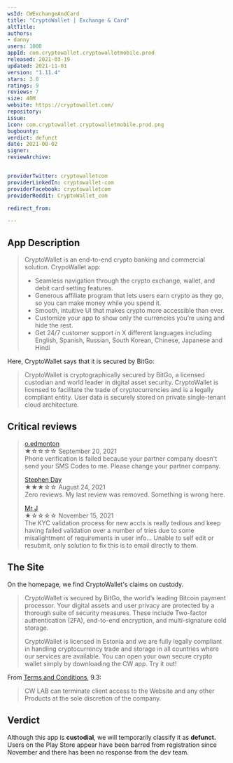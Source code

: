 ```yaml
---
wsId: CWExchangeAndCard
title: "CryptoWallet | Exchange & Card"
altTitle: 
authors:
- danny
users: 1000
appId: com.cryptowallet.cryptowalletmobile.prod
released: 2021-03-19
updated: 2021-11-01
version: "1.11.4"
stars: 3.0
ratings: 9
reviews: 7
size: 40M
website: https://cryptowallet.com/
repository: 
issue: 
icon: com.cryptowallet.cryptowalletmobile.prod.png
bugbounty: 
verdict: defunct
date: 2021-08-02
signer: 
reviewArchive:


providerTwitter: cryptowalletcom
providerLinkedIn: cryptowallet-com
providerFacebook: cryptowalletcom
providerReddit: CryptoWallet_com

redirect_from:

---
```



## App Description

> CryptoWallet is an end-to-end crypto banking and commercial solution. CrypoWallet app:
> - Seamless navigation through the crypto exchange, wallet, and debit card setting features.
> - Generous affiliate program that lets users earn crypto as they go, so you can make money while you spend it.
> - Smooth, intuitive UI that makes crypto more accessible than ever.
> - Customize your app to show only the currencies you’re using and hide the rest.
> - Get 24/7 customer support in X different languages including English, Spanish, Russian, South Korean, Chinese, Japanese and Hindi


Here, CryptoWallet says that it is secured by BitGo:

> CryptoWallet is cryptographically secured by BitGo, a licensed custodian and world leader in digital asset security. CryptoWallet is licensed to facilitate the trade of cryptocurrencies and is a legally compliant entity. User data is securely stored on private single-tenant cloud architecture.

## Critical reviews

> [o.edmonton](https://play.google.com/store/apps/details?id=com.cryptowallet.cryptowalletmobile.prod&reviewId=gp%3AAOqpTOEAHw43lno65cbVfE7Cmx4_QYWHogt6pie92Qglpu6Oi7T4KSyleBxWxKQVjjjCS4QPlaQNfTSq_ovYew)<br>
  ★☆☆☆☆ September 20, 2021 <br>
        Phone verification is failed because your partner company doesn't send your SMS Codes to me. Please change your partner company.
>  
> [Stephen Day](https://play.google.com/store/apps/details?id=com.cryptowallet.cryptowalletmobile.prod&reviewId=gp%3AAOqpTOEznEXFdCeYl-1EoOW-Vo_yG5dlLOeaINysNUJVkTWFlPbWZh5WFHALywV6Smdz0QhWi01WS733wYyDRg)<br>
  ★★★☆☆ August 24, 2021 <br>
        Zero reviews. My last review was removed. Something is wrong here.
>  
> [Mr J](https://play.google.com/store/apps/details?id=com.cryptowallet.cryptowalletmobile.prod&reviewId=gp%3AAOqpTOE6iEt1PrOe2o62gSoJa4GSe8WlzLQ3KXJx0T6aJ8fOhaKn4xpL59oyFbGkc9IJTxWxJrG-UX3ga5fe1g)<br>
  ★☆☆☆☆ November 15, 2021 <br>
        The KYC validation process for new accts is really tedious and keep having failed validation over a number of tries due to some misalightment of requirements in user info... Unable to self edit or resubmit, only solution to fix this is to email directly to them.
  
## The Site

On the homepage, we find CryptoWallet's claims on custody.

> CryptoWallet is secured by BitGo, the world’s leading Bitcoin payment processor. Your digital assets and user privacy are protected by a thorough suite of security measures. These include Two-factor authentication (2FA), end-to-end encryption, and multi-signature cold storage.
>
> CryptoWallet is licensed in Estonia and we are fully legally compliant in handling cryptocurrency trade and storage in all countries where our services are available. You can open your own secure crypto wallet simply by downloading the CW app. Try it out!

From [Terms and Conditions](https://cryptowallet.com/terms/terms-and-conditions/), 9.3:

> CW LAB can terminate client access to the Website and any other Products at the sole discretion of the company.


## Verdict

Although this app is **custodial**, we will temporarily classify it as **defunct.** Users on the Play Store appear have been barred from registration since November and there has been no response from the dev team.
